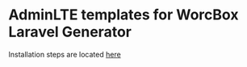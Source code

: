 AdminLTE templates for WorcBox Laravel Generator
================================================

Installation steps are located [here](http://labs.infyom.com/laravelgenerator/docs/master/adminlte-templates)
